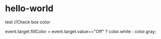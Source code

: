# hello-world
test
//Check box color

event.target.fillColor = event.target.value=="Off" ? color.white : color.gray;
